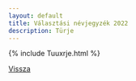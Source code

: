 ```yaml
---
layout: default
title: Választási névjegyzék 2022
description: Türje
---
```


{% include Tuuxrje.html %}

[Vissza](./)